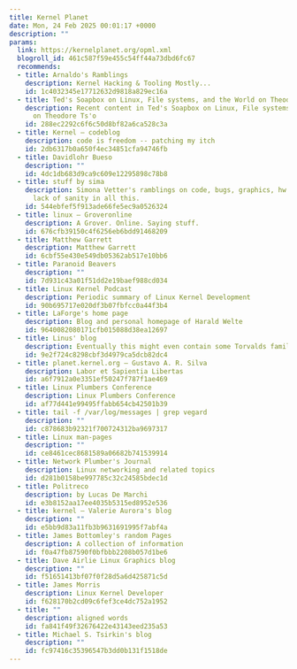 ```yaml
---
title: Kernel Planet
date: Mon, 24 Feb 2025 00:01:17 +0000
description: ""
params:
  link: https://kernelplanet.org/opml.xml
  blogroll_id: 461c587f59e455c54ff44a73dbd6fc67
  recommends:
  - title: Arnaldo's Ramblings
    description: Kernel Hacking & Tooling Mostly...
    id: 1c4032345e17712632d9818a829ec16a
  - title: Ted's Soapbox on Linux, File systems, and the World on Theodore Ts'o
    description: Recent content in Ted's Soapbox on Linux, File systems, and the World
      on Theodore Ts'o
    id: 288ec2292c6f6c50d8bf82a6ca528c3a
  - title: Kernel – codeblog
    description: code is freedom -- patching my itch
    id: 2db6317b0a650f4ec34851cfa94746fb
  - title: Davidlohr Bueso
    description: ""
    id: 4dc1db683d9ca9c609e12295898c78b8
  - title: stuff by sima
    description: Simona Vetter's ramblings on code, bugs, graphics, hw and the utter
      lack of sanity in all this.
    id: 544ebfef5f913ade66fe5ec9a0526324
  - title: linux – Groveronline
    description: A Grover. Online. Saying stuff.
    id: 676cfb39150c4f6256eb6bdd91468209
  - title: Matthew Garrett
    description: Matthew Garrett
    id: 6cbf55e430e549db05362ab517e10bb6
  - title: Paranoid Beavers
    description: ""
    id: 7d931c43a01f51dd2e19baef988cd034
  - title: Linux Kernel Podcast
    description: Periodic summary of Linux Kernel Development
    id: 90b695717e020df3b07fbfcc0a44f3b4
  - title: LaForge's home page
    description: Blog and personal homepage of Harald Welte
    id: 9640082080171cfb015088d38ea12697
  - title: Linus' blog
    description: Eventually this might even contain some Torvalds family pictures.
    id: 9e2f724c8298cbf3d4979ca5dcb82dc4
  - title: planet.kernel.org – Gustavo A. R. Silva
    description: Labor et Sapientia Libertas
    id: a6f7912a0e3351ef50247f787f1ae469
  - title: Linux Plumbers Conference
    description: Linux Plumbers Conference
    id: af77d441e99495ffabb654cb42501b39
  - title: tail -f /var/log/messages | grep vegard
    description: ""
    id: c878683b92321f700724312ba9697317
  - title: Linux man-pages
    description: ""
    id: ce8461cec8681589a06682b741539914
  - title: Network Plumber's Journal
    description: Linux networking and related topics
    id: d281b0158be997785c32c24585bdec1d
  - title: Politreco
    description: by Lucas De Marchi
    id: e3b8152aa17ee4035b5315ed8952e536
  - title: kernel – Valerie Aurora's blog
    description: ""
    id: e5bb9d83a11fb3b9631691995f7abf4a
  - title: James Bottomley's random Pages
    description: A collection of information
    id: f0a47fb87590f0bfbbb2208b057d1be6
  - title: Dave Airlie Linux Graphics blog
    description: ""
    id: f51651413bf07f0f28d5a6d425871c5d
  - title: James Morris
    description: Linux Kernel Developer
    id: f628170b2cd09c6fef3ce4dc752a1952
  - title: ""
    description: aligned words
    id: fa841f49f32676422e43143eed235a53
  - title: Michael S. Tsirkin's blog
    description: ""
    id: fc97416c35396547b3dd0b131f1518de
---
```

